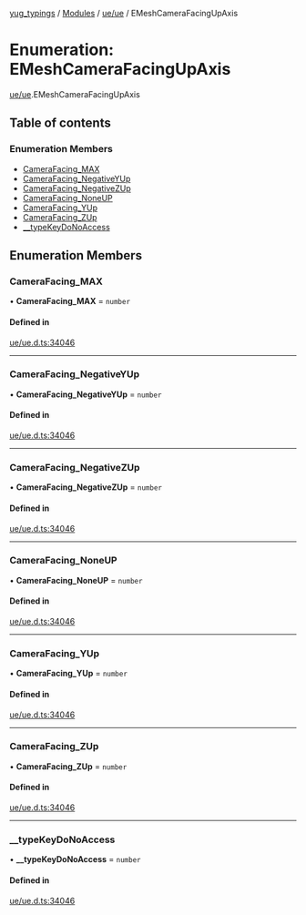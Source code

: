 [yug_typings](../README.md) / [Modules](../modules.md) / [ue/ue](../modules/ue_ue.md) / EMeshCameraFacingUpAxis

# Enumeration: EMeshCameraFacingUpAxis

[ue/ue](../modules/ue_ue.md).EMeshCameraFacingUpAxis

## Table of contents

### Enumeration Members

- [CameraFacing\_MAX](ue_ue.EMeshCameraFacingUpAxis.md#camerafacing_max)
- [CameraFacing\_NegativeYUp](ue_ue.EMeshCameraFacingUpAxis.md#camerafacing_negativeyup)
- [CameraFacing\_NegativeZUp](ue_ue.EMeshCameraFacingUpAxis.md#camerafacing_negativezup)
- [CameraFacing\_NoneUP](ue_ue.EMeshCameraFacingUpAxis.md#camerafacing_noneup)
- [CameraFacing\_YUp](ue_ue.EMeshCameraFacingUpAxis.md#camerafacing_yup)
- [CameraFacing\_ZUp](ue_ue.EMeshCameraFacingUpAxis.md#camerafacing_zup)
- [\_\_typeKeyDoNoAccess](ue_ue.EMeshCameraFacingUpAxis.md#__typekeydonoaccess)

## Enumeration Members

### CameraFacing\_MAX

• **CameraFacing\_MAX** = `number`

#### Defined in

[ue/ue.d.ts:34046](https://github.com/YugMetaverse/yug_typings/blob/b7d9b19/ue/ue.d.ts#L34046)

___

### CameraFacing\_NegativeYUp

• **CameraFacing\_NegativeYUp** = `number`

#### Defined in

[ue/ue.d.ts:34046](https://github.com/YugMetaverse/yug_typings/blob/b7d9b19/ue/ue.d.ts#L34046)

___

### CameraFacing\_NegativeZUp

• **CameraFacing\_NegativeZUp** = `number`

#### Defined in

[ue/ue.d.ts:34046](https://github.com/YugMetaverse/yug_typings/blob/b7d9b19/ue/ue.d.ts#L34046)

___

### CameraFacing\_NoneUP

• **CameraFacing\_NoneUP** = `number`

#### Defined in

[ue/ue.d.ts:34046](https://github.com/YugMetaverse/yug_typings/blob/b7d9b19/ue/ue.d.ts#L34046)

___

### CameraFacing\_YUp

• **CameraFacing\_YUp** = `number`

#### Defined in

[ue/ue.d.ts:34046](https://github.com/YugMetaverse/yug_typings/blob/b7d9b19/ue/ue.d.ts#L34046)

___

### CameraFacing\_ZUp

• **CameraFacing\_ZUp** = `number`

#### Defined in

[ue/ue.d.ts:34046](https://github.com/YugMetaverse/yug_typings/blob/b7d9b19/ue/ue.d.ts#L34046)

___

### \_\_typeKeyDoNoAccess

• **\_\_typeKeyDoNoAccess** = `number`

#### Defined in

[ue/ue.d.ts:34046](https://github.com/YugMetaverse/yug_typings/blob/b7d9b19/ue/ue.d.ts#L34046)
